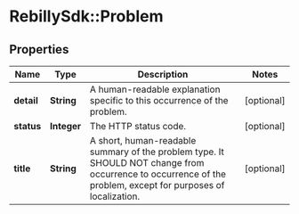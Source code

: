 # RebillySdk::Problem

## Properties
Name | Type | Description | Notes
------------ | ------------- | ------------- | -------------
**detail** | **String** | A human-readable explanation specific to this occurrence of the problem. | [optional] 
**status** | **Integer** | The HTTP status code. | [optional] 
**title** | **String** | A short, human-readable summary of the problem type. It SHOULD NOT change from occurrence to occurrence of the problem, except for purposes of localization. | [optional] 

